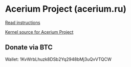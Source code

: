 # Acerium Project (acerium.ru)


[Read instructions](http://acerium.ru)

[Kernel source for Acerium Project](https://github.com/AndyLavr/Aspire-SW5-012_Kernel_4.8)



## Donate via BTC

Wallet: 1KvWrbLhuzk8DSb2Yq2948bMj3uQvVTQCW
